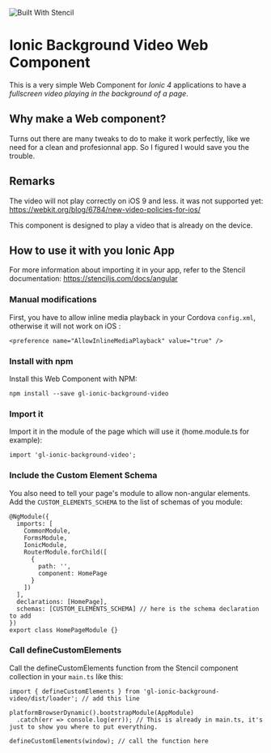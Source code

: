 ![Built With Stencil](https://img.shields.io/badge/-Built%20With%20Stencil-16161d.svg?logo=data%3Aimage%2Fsvg%2Bxml%3Bbase64%2CPD94bWwgdmVyc2lvbj0iMS4wIiBlbmNvZGluZz0idXRmLTgiPz4KPCEtLSBHZW5lcmF0b3I6IEFkb2JlIElsbHVzdHJhdG9yIDE5LjIuMSwgU1ZHIEV4cG9ydCBQbHVnLUluIC4gU1ZHIFZlcnNpb246IDYuMDAgQnVpbGQgMCkgIC0tPgo8c3ZnIHZlcnNpb249IjEuMSIgaWQ9IkxheWVyXzEiIHhtbG5zPSJodHRwOi8vd3d3LnczLm9yZy8yMDAwL3N2ZyIgeG1sbnM6eGxpbms9Imh0dHA6Ly93d3cudzMub3JnLzE5OTkveGxpbmsiIHg9IjBweCIgeT0iMHB4IgoJIHZpZXdCb3g9IjAgMCA1MTIgNTEyIiBzdHlsZT0iZW5hYmxlLWJhY2tncm91bmQ6bmV3IDAgMCA1MTIgNTEyOyIgeG1sOnNwYWNlPSJwcmVzZXJ2ZSI%2BCjxzdHlsZSB0eXBlPSJ0ZXh0L2NzcyI%2BCgkuc3Qwe2ZpbGw6I0ZGRkZGRjt9Cjwvc3R5bGU%2BCjxwYXRoIGNsYXNzPSJzdDAiIGQ9Ik00MjQuNywzNzMuOWMwLDM3LjYtNTUuMSw2OC42LTkyLjcsNjguNkgxODAuNGMtMzcuOSwwLTkyLjctMzAuNy05Mi43LTY4LjZ2LTMuNmgzMzYuOVYzNzMuOXoiLz4KPHBhdGggY2xhc3M9InN0MCIgZD0iTTQyNC43LDI5Mi4xSDE4MC40Yy0zNy42LDAtOTIuNy0zMS05Mi43LTY4LjZ2LTMuNkgzMzJjMzcuNiwwLDkyLjcsMzEsOTIuNyw2OC42VjI5Mi4xeiIvPgo8cGF0aCBjbGFzcz0ic3QwIiBkPSJNNDI0LjcsMTQxLjdIODcuN3YtMy42YzAtMzcuNiw1NC44LTY4LjYsOTIuNy02OC42SDMzMmMzNy45LDAsOTIuNywzMC43LDkyLjcsNjguNlYxNDEuN3oiLz4KPC9zdmc%2BCg%3D%3D&colorA=16161d&style=flat-square)

# Ionic Background Video Web Component

This is a very simple Web Component for *Ionic 4* applications to have a *fullscreen video playing in the background of a page*.

## Why make a Web component?

Turns out there are many tweaks to do to make it work perfectly, like we need for a clean and profesionnal app. So I figured I would save you the trouble.

## Remarks

The video will not play correctly on iOS 9 and less. it was not supported yet: https://webkit.org/blog/6784/new-video-policies-for-ios/

This component is designed to play a video that is already on the device.


## How to use it with you Ionic App

For more information about importing it in your app, refer to the Stencil documentation: https://stenciljs.com/docs/angular

### Manual modifications

First, you have to allow inline media playback in your Cordova `config.xml`, otherwise it will not work on iOS :

```
<preference name="AllowInlineMediaPlayback" value="true" />
```

### Install with npm

Install this Web Component with NPM:

```
npm install --save gl-ionic-background-video
```

### Import it

Import it in the module of the page which will use it (home.module.ts for example):
```
import 'gl-ionic-background-video';
```

### Include the Custom Element Schema

You also need to tell your page's module to allow non-angular elements. Add the `CUSTOM_ELEMENTS_SCHEMA` to the list of schemas of you module:

```
@NgModule({
  imports: [
    CommonModule,
    FormsModule,
    IonicModule,
    RouterModule.forChild([
      {
        path: '',
        component: HomePage
      }
    ])
  ],
  declarations: [HomePage],
  schemas: [CUSTOM_ELEMENTS_SCHEMA] // here is the schema declaration to add
})
export class HomePageModule {}
```

### Call defineCustomElements
Call the defineCustomElements function from the Stencil component collection in your `main.ts` like this:
```
import { defineCustomElements } from 'gl-ionic-background-video/dist/loader'; // add this line

platformBrowserDynamic().bootstrapModule(AppModule)
  .catch(err => console.log(err)); // This is already in main.ts, it's just to show you where to put everything.
  
defineCustomElements(window); // call the function here
```

